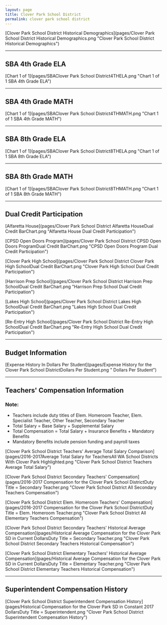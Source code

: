 ```yaml
---
layout: page
title: Clover Park School District
permalink: clover park school district
---
```



[Clover Park School District Historical Demographics](pages/Clover Park School District Historical Demographics.png "Clover Park School District Historical Demographics")

___

## SBA 4th Grade ELA

[Chart 1 of 1](pages/SBAClover Park School District4THELA.png "Chart 1 of 1 SBA 4th Grade ELA")


___

## SBA 4th Grade MATH

[Chart 1 of 1](pages/SBAClover Park School District4THMATH.png "Chart 1 of 1 SBA 4th Grade MATH")


___

## SBA 8th Grade ELA

[Chart 1 of 1](pages/SBAClover Park School District8THELA.png "Chart 1 of 1 SBA 8th Grade ELA")


___

## SBA 8th Grade MATH

[Chart 1 of 1](pages/SBAClover Park School District8THMATH.png "Chart 1 of 1 SBA 8th Grade MATH")


___

## Dual Credit Participation

[Alfaretta House](pages/Clover Park School District Alfaretta HouseDual Credit BarChart.png "Alfaretta House Dual Credit Participation")

[CPSD Open Doors Program](pages/Clover Park School District CPSD Open Doors ProgramDual Credit BarChart.png "CPSD Open Doors Program Dual Credit Participation")

[Clover Park High School](pages/Clover Park School District Clover Park High SchoolDual Credit BarChart.png "Clover Park High School Dual Credit Participation")

[Harrison Prep School](pages/Clover Park School District Harrison Prep SchoolDual Credit BarChart.png "Harrison Prep School Dual Credit Participation")

[Lakes High School](pages/Clover Park School District Lakes High SchoolDual Credit BarChart.png "Lakes High School Dual Credit Participation")

[Re-Entry High School](pages/Clover Park School District Re-Entry High SchoolDual Credit BarChart.png "Re-Entry High School Dual Credit Participation")


___

## Budget Information

[Expense History In Dollars Per Student](pages/Expense History for the Clover Park School DistrictDollars Per Student.png " Dollars Per Student")


___

## Teachers' Compensation Information
### Note:
- Teachers include duty titles of Elem. Homeroom Teacher, Elem. Specialist Teacher, Other Teacher, Secondary Teacher
- Total Salary = Base Salary + Supplemental Salary
- Total Compensation = Total Salary + Insurance Benefits + Mandatory Benefits
- Mandatory Benefits include pension funding and payroll taxes

[Clover Park School District Teachers' Average Total Salary Comparison](pages/2016-2017Average Total Salary for TeachersAll WA School Districts With Clover Park Highlighted.png "Clover Park School District Teachers Average Total Salary")

[Clover Park School District Secondary Teachers' Compensation](pages/2016-2017 Compensation for the Clover Park School DistrictDuty Title = Secondary Teacher.png "Clover Park School District All Secondary Teachers Compensation")

[Clover Park School District Elem. Homeroom Teachers' Compensation](pages/2016-2017 Compensation for the Clover Park School DistrictDuty Title = Elem. Homeroom Teacher.png "Clover Park School District All Elementary Teachers Compensation")

[Clover Park School District Secondary Teachers' Historical Average Compensation](pages/Historical Average Compensation for the Clover Park SD in Current DollarsDuty Title = Secondary Teacher.png "Clover Park School District Secondary Teachers Historical Compensation")

[Clover Park School District Elementary Teachers' Historical Average Compensation](pages/Historical Average Compensation for the Clover Park SD in Current DollarsDuty Title = Elementary Teacher.png "Clover Park School District Elementary Teachers Historical Compensation")


___

## Superintendent Compensation History

[Clover Park School District Superintendent Compensation History](pages/Historical Compensation for the Clover Park SD in Constant 2017 DollarsDuty Title = Superintendent.png "Clover Park School District Superintendent Compensation History")

